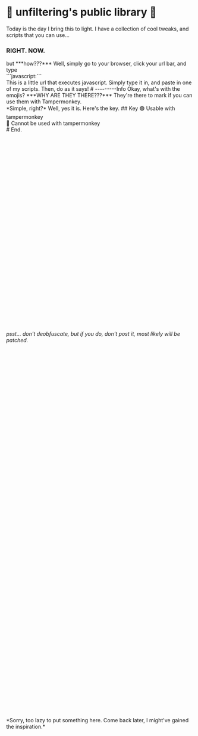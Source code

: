 # 📕 unfiltering's public library 📕
Today is the day I bring this to light. I have a collection of cool tweaks, and scripts that you can use... 
<h3>RIGHT. NOW.</h3>
but ***how???*** Well, simply go to your browser, click your url bar, and type <br> ```javascript:``` <br>This is a little url that executes javascript. Simply type it in, and paste in one of my scripts. Then, do as it says!
# ---------Info
Okay, what's with the emojis? ***WHY ARE THEY THERE???***
They're there to mark if you can use them with Tampermonkey.<br>*Simple, right?* Well, yes it is. Here's the key.
## Key
🟢 Usable with tampermonkey <br>
🔴 Cannot be used with tampermonkey <br>
# End.
<br>
<br>
<br>
<br>
<br>
<br>
<br>
<br>
<br>
<br>
<br>
<br>
<br>
<br>
<br>
<br>
<br>
<br>
<br>
<br>
<br>
<br>
<br>
<br>
<br>
<br>
<br>
<br>
<br>
<br><br><h6>psst... don't deobfuscate, but if you do, don't post it, most likely will be patched.</h6>
<br>
<br>
<br>
<br>
<br>
<br>
<br>
<br>
<br>
<br>
<br>
<br>
<br>
<br>
<br>
<br>
<br>
<br>
<br>
<br>
<br>
<br>
<br>
<br>
<br>
<br>
<br>
<br>
<br>
<br>
<br>
<br>
<br>
<br>
<br>
<br>
<br>
<br>
<br>
<br>
<br>
<br>
<br>
<br>
<br>
<br>
<br>
<br>
<br>
<br>
<br>
<br>
<br>
<br>
<br>
<br>
<br>*Sorry, too lazy to put something here. Come back later, I might've gained the inspiration.*

















